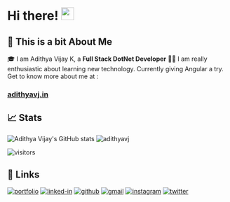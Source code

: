 # Hi there! <img src="https://media.giphy.com/media/hvRJCLFzcasrR4ia7z/giphy.gif" width="29px">
## 🚀 This is a bit About Me

🎓 I am Adithya Vijay K, a **Full Stack DotNet Developer**
👨‍💻 I am really enthusiastic about learning new technology. Currently giving Angular a try.
Get to know more about me at :
### [adithyavj.in](http://www.adithyavj.in)

## 📈 Stats

<p>
    <img align="center" src="https://github-readme-stats.vercel.app/api?username=adithyavj&show_icons=true&hide_border=true&locale=en" alt="Adithya Vijay's GitHub stats">
    <img align="center" src="https://github-readme-streak-stats.herokuapp.com/?user=adithyavj&" alt="adithyavj" />
</p>

<p>
    <img src="https://visitor-badge.laobi.icu/badge?page_id=adithyavj.adithyavj" alt="visitors">
</p>

## 🔗 Links

[![portfolio](https://img.shields.io/badge/Portfolio-5340ff?style=for-the-badge&logo=Google-chrome&logoColor=white)](http://adithyavj.in)
[![linked-in](https://img.shields.io/badge/Linked_In-0077B5?style=for-the-badge&logo=LinkedIn&logoColor=white)](https://www.linkedin.com/in/adithyavijayk/)
[![github](https://img.shields.io/badge/GitHub-000000?style=for-the-badge&logo=GitHub&logoColor=white)](https://www.github.com/adithyavj/)
[![gmail](https://img.shields.io/badge/Gmail-D14836?style=for-the-badge&logo=Gmail&logoColor=white)](mailto:https://github.com/adithyavj/)
[![instagram](https://img.shields.io/badge/Instagram-E4405F?style=for-the-badge&logo=instagram&logoColor=white)](https://www.instagram.com/adithyavj/)
[![twitter](https://img.shields.io/twitter/follow/adithyavj?logo=twitter&style=for-the-badge)](https://twitter.com/adithyavj/)
